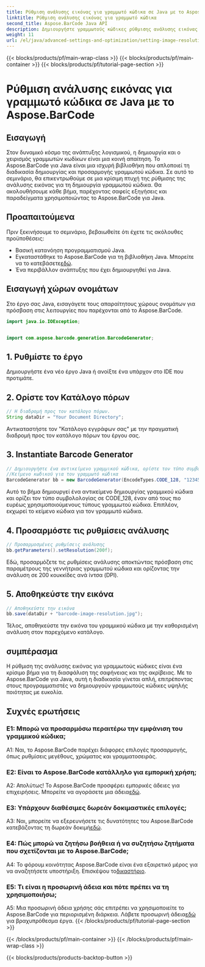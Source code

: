 ```yaml
---
title: Ρύθμιση ανάλυσης εικόνας για γραμμωτό κώδικα σε Java με το Aspose.BarCode
linktitle: Ρύθμιση ανάλυσης εικόνας για γραμμωτό κώδικα
second_title: Aspose.BarCode Java API
description: Δημιουργήστε γραμμωτούς κώδικες ρύθμισης ανάλυσης εικόνας χωρίς κόπο σε Java με το Aspose.BarCode. Προσαρμόστε τις ρυθμίσεις για σαφήνεια και ακρίβεια.
weight: 11
url: /el/java/advanced-settings-and-optimization/setting-image-resolution-barcode/
---
```


{{< blocks/products/pf/main-wrap-class >}}
{{< blocks/products/pf/main-container >}}
{{< blocks/products/pf/tutorial-page-section >}}

# Ρύθμιση ανάλυσης εικόνας για γραμμωτό κώδικα σε Java με το Aspose.BarCode

## Εισαγωγή

Στον δυναμικό κόσμο της ανάπτυξης λογισμικού, η δημιουργία και ο χειρισμός γραμμωτών κωδίκων είναι μια κοινή απαίτηση. Το Aspose.BarCode για Java είναι μια ισχυρή βιβλιοθήκη που απλοποιεί τη διαδικασία δημιουργίας και προσαρμογής γραμμωτού κώδικα. Σε αυτό το σεμινάριο, θα επικεντρωθούμε σε μια κρίσιμη πτυχή της ρύθμισης της ανάλυσης εικόνας για τη δημιουργία γραμμωτού κώδικα. Θα ακολουθήσουμε κάθε βήμα, παρέχοντας σαφείς εξηγήσεις και παραδείγματα χρησιμοποιώντας το Aspose.BarCode για Java.

## Προαπαιτούμενα

Πριν ξεκινήσουμε το σεμινάριο, βεβαιωθείτε ότι έχετε τις ακόλουθες προϋποθέσεις:

- Βασική κατανόηση προγραμματισμού Java.
-  Εγκαταστάθηκε το Aspose.BarCode για τη βιβλιοθήκη Java. Μπορείτε να το κατεβάσετε[εδώ](https://releases.aspose.com/barcode/java/).
- Ένα περιβάλλον ανάπτυξης που έχει δημιουργηθεί για Java.

## Εισαγωγή χώρων ονομάτων

Στο έργο σας Java, εισαγάγετε τους απαραίτητους χώρους ονομάτων για πρόσβαση στις λειτουργίες που παρέχονται από το Aspose.BarCode.

```java
import java.io.IOException;


import com.aspose.barcode.generation.BarcodeGenerator;
```

## 1. Ρυθμίστε το έργο

Δημιουργήστε ένα νέο έργο Java ή ανοίξτε ένα υπάρχον στο IDE που προτιμάτε.

## 2. Ορίστε τον Κατάλογο πόρων

```java
// Η διαδρομή προς τον κατάλογο πόρων.
String dataDir = "Your Document Directory";
```

Αντικαταστήστε τον "Κατάλογο εγγράφων σας" με την πραγματική διαδρομή προς τον κατάλογο πόρων του έργου σας.

## 3. Instantiate Barcode Generator

```java
// Δημιουργήστε ένα αντικείμενο γραμμικού κώδικα, ορίστε τον τύπο συμβολολογίας σε code128 και ορίστε το
//Κείμενο κωδικού για τον γραμμωτό κώδικα
BarcodeGenerator bb = new BarcodeGenerator(EncodeTypes.CODE_128, "1234567");
```

Αυτό το βήμα δημιουργεί ένα αντικείμενο δημιουργίας γραμμικού κώδικα και ορίζει τον τύπο συμβολολογίας σε CODE_128, έναν από τους πιο ευρέως χρησιμοποιούμενους τύπους γραμμωτού κώδικα. Επιπλέον, εκχωρεί το κείμενο κώδικα για τον γραμμωτό κώδικα.

## 4. Προσαρμόστε τις ρυθμίσεις ανάλυσης

```java
// Προσαρμοσμένες ρυθμίσεις ανάλυσης
bb.getParameters().setResolution(200f);
```

Εδώ, προσαρμόζετε τις ρυθμίσεις ανάλυσης αποκτώντας πρόσβαση στις παραμέτρους της γεννήτριας γραμμωτού κώδικα και ορίζοντας την ανάλυση σε 200 κουκκίδες ανά ίντσα (DPI).

## 5. Αποθηκεύστε την εικόνα

```java
// Αποθηκεύστε την εικόνα
bb.save(dataDir + "barcode-image-resolution.jpg");
```

Τέλος, αποθηκεύστε την εικόνα του γραμμικού κώδικα με την καθορισμένη ανάλυση στον παρεχόμενο κατάλογο.

## συμπέρασμα

Η ρύθμιση της ανάλυσης εικόνας για γραμμωτούς κώδικες είναι ένα κρίσιμο βήμα για τη διασφάλιση της σαφήνειας και της ακρίβειας. Με το Aspose.BarCode για Java, αυτή η διαδικασία γίνεται απλή, επιτρέποντας στους προγραμματιστές να δημιουργούν γραμμωτούς κώδικες υψηλής ποιότητας με ευκολία.

## Συχνές ερωτήσεις

### Ε1: Μπορώ να προσαρμόσω περαιτέρω την εμφάνιση του γραμμικού κώδικα;

A1: Ναι, το Aspose.BarCode παρέχει διάφορες επιλογές προσαρμογής, όπως ρυθμίσεις μεγέθους, χρώματος και γραμματοσειράς.

### Ε2: Είναι το Aspose.BarCode κατάλληλο για εμπορική χρήση;

 Α2: Απολύτως! Το Aspose.BarCode προσφέρει εμπορικές άδειες για επιχειρήσεις. Μπορείτε να αγοράσετε μια άδεια[εδώ](https://purchase.aspose.com/buy).

### Ε3: Υπάρχουν διαθέσιμες δωρεάν δοκιμαστικές επιλογές;

 A3: Ναι, μπορείτε να εξερευνήσετε τις δυνατότητες του Aspose.BarCode κατεβάζοντας τη δωρεάν δοκιμή[εδώ](https://releases.aspose.com/).

### Ε4: Πώς μπορώ να ζητήσω βοήθεια ή να συζητήσω ζητήματα που σχετίζονται με το Aspose.BarCode;

 A4: Το φόρουμ κοινότητας Aspose.BarCode είναι ένα εξαιρετικό μέρος για να αναζητήσετε υποστήριξη. Επισκέψου το[δικαστήριο](https://forum.aspose.com/c/barcode/13).

### Ε5: Τι είναι η προσωρινή άδεια και πότε πρέπει να τη χρησιμοποιήσω;

 A5: Μια προσωρινή άδεια χρήσης σάς επιτρέπει να χρησιμοποιείτε το Aspose.BarCode για περιορισμένη διάρκεια. Λάβετε προσωρινή άδεια[εδώ](https://purchase.aspose.com/temporary-license/) για βραχυπρόθεσμα έργα.
{{< /blocks/products/pf/tutorial-page-section >}}

{{< /blocks/products/pf/main-container >}}
{{< /blocks/products/pf/main-wrap-class >}}

{{< blocks/products/products-backtop-button >}}
